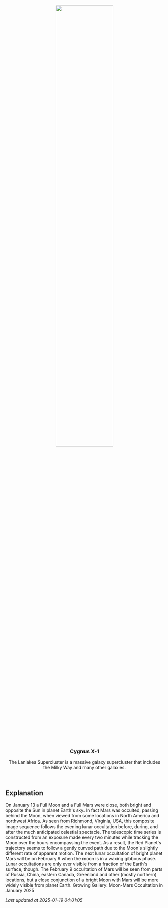 <p align='center'>
    <img src='https://apod.nasa.gov/apod/image/2501/MarsLOc_Jan13_1024c.jpg' width='60%' />
    <h3 align="center">Cygnus X-1</h3>
    <p align="center">The Laniakea Supercluster is a massive galaxy supercluster that includes the Milky Way and many other galaxies.</p>
</p>
<br/>

Explanation
--
On January 13 a Full Moon and a Full Mars were close, both bright and opposite the Sun in planet Earth's sky. In fact Mars was occulted, passing behind the Moon, when viewed from some locations in North America and northwest Africa.  As seen from Richmond, Virginia, USA, this composite image sequence follows the evening lunar occultation before, during, and after the much anticipated celestial spectacle. The telescopic time series is constructed from an exposure made every two minutes while tracking the Moon over the hours encompassing the event. As a result, the Red Planet's trajectory seems to follow a gently curved path due to the Moon's slightly different rate of apparent motion. The next lunar occultation of bright planet Mars will be on February 9 when the moon is in a waxing gibbous phase. Lunar occultations are only ever visible from a fraction of the Earth's surface, though. The February 9 occultation of Mars will be seen from parts of Russia, China, eastern Canada, Greenland and other (mostly northern) locations, but a close conjunction of a bright Moon with Mars will be more widely visible from planet Earth.   Growing Gallery: Moon-Mars Occultation in January 2025


*Last updated at 2025-01-19 04:01:05*
